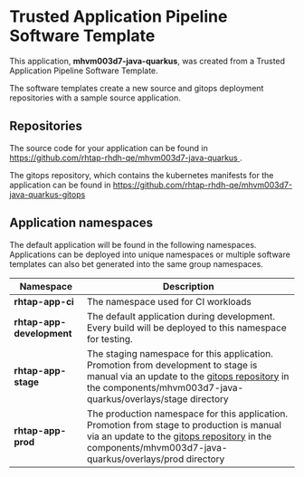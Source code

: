 # Trusted Application Pipeline Software Template

This application, **mhvm003d7-java-quarkus**, was created from a Trusted Application Pipeline Software Template.

The software templates create a new source and gitops deployment repositories with a sample source application. 

## Repositories

The source code for your application can be found in [https://github.com/rhtap-rhdh-qe/mhvm003d7-java-quarkus ](https://github.com/rhtap-rhdh-qe/mhvm003d7-java-quarkus ).
 
The gitops repository, which contains the kubernetes manifests for the application can be found in 
[https://github.com/rhtap-rhdh-qe/mhvm003d7-java-quarkus-gitops ](https://github.com/rhtap-rhdh-qe/mhvm003d7-java-quarkus-gitops ) 

## Application namespaces 

The default application will be found in the following namespaces. Applications can be deployed into unique namespaces or multiple software templates can also bet generated into the same group namespaces.  

|  Namespace   |  Description   |  
| -------- | -------- |
| **rhtap-app-ci** | The namespace used for CI workloads |
| **rhtap-app-development** | The default application during development. Every build will be deployed to this namespace for testing. |
| **rhtap-app-stage** | The staging namespace for this application. Promotion from development to stage is manual via an update to the [gitops repository](https://github.com/rhtap-rhdh-qe/mhvm003d7-java-quarkus-gitops ) in the components/mhvm003d7-java-quarkus/overlays/stage directory |
| **rhtap-app-prod** | The production namespace for this application. Promotion from stage to production is manual via an update to the [gitops repository](https://github.com/rhtap-rhdh-qe/mhvm003d7-java-quarkus-gitops ) in the components/mhvm003d7-java-quarkus/overlays/prod directory |